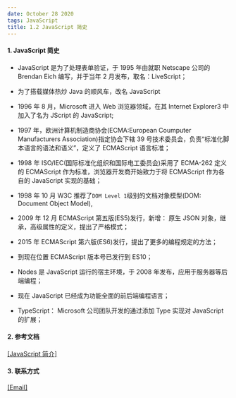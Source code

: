 ```yaml
---
date: October 28 2020
tags: JavaScript
title: 1.2 JavaScript 简史
---
```


#### 1. JavaScript 简史

- JavaScript 是为了处理表单验证，于 1995 年由就职 Netscape 公司的 Brendan Eich 编写，并于当年 2 月发布，取名：LiveScript；

- 为了搭载媒体热炒 Java 的顺风车，改名 JavaScript

- 1996 年 8 月，Microsoft 进入 Web 浏览器领域，在其 Internet Explorer3 中加入了名为 JScript 的 JavaScript;

- 1997 年，欧洲计算机制造商协会(ECMA:European Coumputer Manufacturers Association)指定协会下辖 39 号技术委员会，负责“标准化脚本语言的语法和语义”，定义了 ECMAScript 语言标准；

- 1998 年 ISO/IEC(国际标准化组织和国际电工委员会)采用了 ECMA-262 定义的 ECMAScript 作为标准，浏览器开发商开始致力于将 ECMAScript 作为各自的 JavaScript 实现的基础；

- 1998 年 10 月 W3C 推荐了`DOM Level 1`级别的文档对象模型(DOM: Document Object Model),

- 2009 年 12 月 ECMAScript 第五版(ES5)发行，新增： 原生 JSON 对象，继承，高级属性的定义，提出了严格模式；

- 2015 年 ECMAScript 第六版(ES6)发行，提出了更多的编程规定的方法；

- 到现在位置 ECMAScript 版本号已发行到 ES10；

- Nodes 是 JavaScript 运行的宿主环境，于 2008 年发布，应用于服务器等后端编程；

- 现在 JavaScript 已经成为功能全面的前后端编程语言；

- TypeScript： Microsoft 公司团队开发的通过添加 Type 实现对 JavaScript 的扩展；

#### 2. 参考文档

[[JavaScript 简介]](https://web-oyster.github.io/2020/10/28/JavaScript/Tutorial/%E4%BA%8C%E3%80%81JavaScript%20%E8%AF%AD%E8%A8%80%E6%A0%B8%E5%BF%83/)

#### 3. 联系方式

[[Email]](yuanmin8888@outlook.com)
